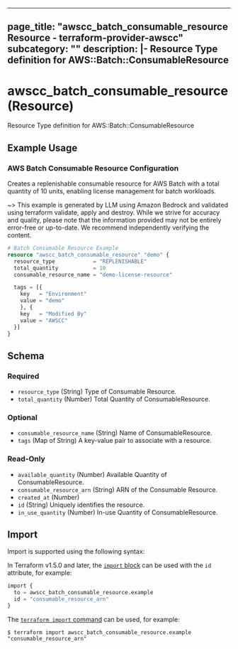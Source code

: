 
---
page_title: "awscc_batch_consumable_resource Resource - terraform-provider-awscc"
subcategory: ""
description: |-
  Resource Type definition for AWS::Batch::ConsumableResource
---

# awscc_batch_consumable_resource (Resource)

Resource Type definition for AWS::Batch::ConsumableResource

## Example Usage

### AWS Batch Consumable Resource Configuration

Creates a replenishable consumable resource for AWS Batch with a total quantity of 10 units, enabling license management for batch workloads.

~> This example is generated by LLM using Amazon Bedrock and validated using terraform validate, apply and destroy. While we strive for accuracy and quality, please note that the information provided may not be entirely error-free or up-to-date. We recommend independently verifying the content.

```terraform
# Batch Consumable Resource Example
resource "awscc_batch_consumable_resource" "demo" {
  resource_type            = "REPLENISHABLE"
  total_quantity           = 10
  consumable_resource_name = "demo-license-resource"

  tags = [{
    key   = "Environment"
    value = "demo"
    }, {
    key   = "Modified By"
    value = "AWSCC"
  }]
}
```

<!-- schema generated by tfplugindocs -->
## Schema

### Required

- `resource_type` (String) Type of Consumable Resource.
- `total_quantity` (Number) Total Quantity of ConsumableResource.

### Optional

- `consumable_resource_name` (String) Name of ConsumableResource.
- `tags` (Map of String) A key-value pair to associate with a resource.

### Read-Only

- `available_quantity` (Number) Available Quantity of ConsumableResource.
- `consumable_resource_arn` (String) ARN of the Consumable Resource.
- `created_at` (Number)
- `id` (String) Uniquely identifies the resource.
- `in_use_quantity` (Number) In-use Quantity of ConsumableResource.

## Import

Import is supported using the following syntax:

In Terraform v1.5.0 and later, the [`import` block](https://developer.hashicorp.com/terraform/language/import) can be used with the `id` attribute, for example:

```terraform
import {
  to = awscc_batch_consumable_resource.example
  id = "consumable_resource_arn"
}
```

The [`terraform import` command](https://developer.hashicorp.com/terraform/cli/commands/import) can be used, for example:

```shell
$ terraform import awscc_batch_consumable_resource.example "consumable_resource_arn"
```
